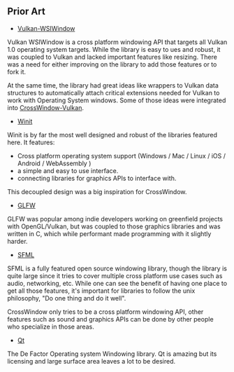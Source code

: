 ## Prior Art

- [Vulkan-WSIWindow](https://github.com/renelindsay/Vulkan-WSIWindow)

Vulkan WSIWindow is a cross platform windowing API that targets all Vulkan 1.0 operating system targets. While the library is easy to ues and robust, it was coupled to Vulkan and lacked important features like resizing. There was a need for either improving on the library to add those features or to fork it. 

At the same time, the library had great ideas like wrappers to Vulkan data structures to automatically attach critical extensions needed for Vulkan to work with Operating System windows. Some of those ideas were integrated into [CrossWindow-Vulkan](https://github.com/alaingalvan/crosswindow-vulkan).

- [Winit](https://github.com/tomaka/winit)

Winit is by far the most well designed and robust of the libraries featured here. It features:

- Cross platform operating system support (Windows / Mac / Linux / iOS / Android / WebAssembly )
- a simple and easy to use interface.
- connecting libraries for graphics APIs to interface with.

This decoupled design was a big inspiration for CrossWindow.

- [GLFW](https://github.com/glfw/glfw)

GLFW was popular among indie developers working on greenfield projects with OpenGL/Vulkan, but was coupled to those graphics libraries and was written in C, which while performant made programming with it slightly harder.

- [SFML](https://github.com/SFML/SFML)

SFML is a fully featured open source windowing library, though the library is quite large since it tries to cover multiple cross platform use cases such as audio, networking, etc. While one can see the benefit of having one place to get all those features, it's important for libraries to follow the unix philosophy, "Do one thing and do it well". 

CrossWindow only tries to be a cross platform windowing API, other features such as sound and graphics APIs can be done by other people who specialize in those areas.

- [Qt](https://qt.io)

The De Factor Operating system Windowing library. Qt is amazing but its licensing and large surface area leaves a lot to be desired. 